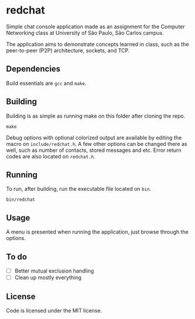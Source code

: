 redchat
=======

Simple chat console application made as an assignment for the Computer
Networking class at University of São Paulo, São Carlos campus.

The application aims to demonstrate concepts learned in class, such as
the peer-to-peer (P2P) architecture, sockets, and TCP.

Dependencies
------------

Build essentials are `gcc` and `make`.

Building
--------

Building is as simple as running make on this folder after cloning the
repo.

    make

Debug options with optional colorized output are available by editing the macro on `include/redchat.h`. A few other options can be changed there as well, such as number of contacts, stored messages and etc.
Error return codes are also located on `redchat.h`.

Running
-------

To run, after building, run the executable file located on `bin`.

    bin/redchat

Usage
-----

A menu is presented when running the application, just browse through
the options.

To do
-----

* [ ] Better mutual exclusion handling
* [ ] Clean up mostly everything

License
-------
Code is licensed under the MIT license.
